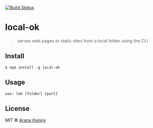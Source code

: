 [![Build Status](https://travis-ci.org/aranajhonny/local-ok.svg?branch=master)](https://travis-ci.org/aranajhonny/local-ok)

# local-ok

> serves web pages or static sites from a local folder using the CLI

## Install

```
$ npm install -g local-ok
```

## Usage

```
use: lok [folder] [port]
```

## License

MIT © [Arana jhonny](https://twitter.com/aranajhonny)